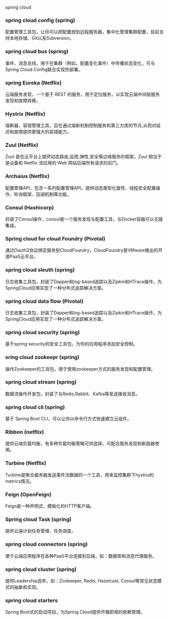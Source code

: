 spring cloud

### spring cloud config (spring)
配置管理工具包，让你可以把配置放到远程服务器，集中化管理集群配置，目前支持本地存储、Git以及Subversion。

### spring cloud bus (spring)
事件、消息总线，用于在集群（例如，配置变化事件）中传播状态变化，可与Spring Cloud Config联合实现热部署。

### spring Eureka  (Netflix)
云端服务发现，一个基于 REST 的服务，用于定位服务，以实现云端中间层服务发现和故障转移。

### Hystrix (Netflix)
熔断器，容错管理工具，旨在通过熔断机制控制服务和第三方库的节点,从而对延迟和故障提供更强大的容错能力。

### Zuul (Netflix)
Zuul 是在云平台上提供动态路由,监控,弹性,安全等边缘服务的框架。Zuul 相当于是设备和 Netflix 流应用的 Web 网站后端所有请求的前门。

### Archaius (Netflix)
配置管理API，包含一系列配置管理API，提供动态类型化属性、线程安全配置操作、轮询框架、回调机制等功能。

### Consul (Hashicorp)

封装了Consul操作，consul是一个服务发现与配置工具，与Docker容器可以无缝集成。

### Spring cloud for cloud Foundry (Pivotal)
通过Oauth2协议绑定服务到CloudFoundry，CloudFoundry是VMware推出的开源PaaS云平台。

### spring cloud sleuth (spring)
日志收集工具包，封装了Dapper和log-based追踪以及Zipkin和HTrace操作，为SpringCloud应用实现了一种分布式追踪解决方案。

###  spring cloud data flow (Pivotal)
日志收集工具包，封装了Dapper和log-based追踪以及Zipkin和HTrace操作，为SpringCloud应用实现了一种分布式追踪解决方案。

### spring cloud security (spring)

基于spring security的安全工具包，为你的应用程序添加安全控制。

### sring cloud zookeepr (spring)
操作Zookeeper的工具包，用于使用zookeeper方式的服务发现和配置管理。


### spring cloud stream (spring)
数据流操作开发包，封装了与Redis,Rabbit、Kafka等发送接收消息。

### spring cloud cli (spring)
基于 Spring Boot CLI，可以让你以命令行方式快速建立云组件。

### Ribbon (netflix)
提供云端负载均衡，有多种负载均衡策略可供选择，可配合服务发现和断路器使用。



### Turbine (Netflix)
Turbine是聚合服务器发送事件流数据的一个工具，用来监控集群下hystrix的metrics情况。

### Feign (OpenFeign)
Feign是一种声明式、模板化的HTTP客户端。

### Spring cloud Task (spring)
提供云端计划任务管理、任务调度。

### spring cloud connectors (spring)
便于云端应用程序在各种PaaS平台连接到后端，如：数据库和消息代理服务。



### spring cloud cluster (spring)

提供Leadership选举，如：Zookeeper, Redis, Hazelcast, Consul等常见状态模式的抽象和实现。

### spring cloud starters
Spring Boot式的启动项目，为Spring Cloud提供开箱即用的依赖管理。



